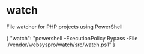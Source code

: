 # watch
File watcher for PHP projects using PowerShell

{
  "watch": "powershell -ExecutionPolicy Bypass -File ./vendor/websyspro/watch/src/watch.ps1"
}